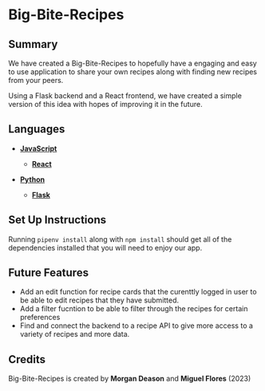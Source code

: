 # Big-Bite-Recipes




## Summary

We have created a Big-Bite-Recipes to hopefully have a engaging and easy to use application to share your own recipes along with finding new recipes from your peers.

Using a Flask backend and a React frontend, we have created a simple version of this idea with hopes of improving it in the future.

## Languages

* **[JavaScript](https://developer.mozilla.org/en-US/docs/Web/JavaScript)**
    * **[React](https://react.dev/)**

* **[Python]()**
    * **[Flask]()**

## Set Up Instructions

Running  ```pipenv install``` along with ```npm install``` should get all of the dependencies installed that you will need to enjoy our app.

## Future Features

- Add an edit function for recipe cards that the curenttly logged in user to be able to edit recipes that they have submitted.
- Add a filter fucntion to be able to filter through the recipes for certain preferences
- Find and connect the backend to a recipe API to give more access to a variety of recipes and more data.

## Credits

Big-Bite-Recipes is created by **Morgan Deason** and **Miguel Flores** (2023)
